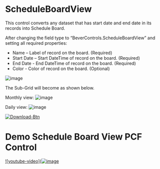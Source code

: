 # ScheduleBoardView

This control converts any dataset that has start date and end date in its records into Schedule Board.

After changing the field type to “BeverControls.ScheduleBoardView” and setting all required properties:

- Name – Label of record on the board. (Required)
- Start Date – Start DateTime of record on the board. (Required)
- End Date - End DateTime of record on the board. (Required)
- Color - Color of record on the board. (Optional)

![image](https://user-images.githubusercontent.com/61091700/222454624-a343922b-dcf7-42e3-8421-92928c12b0b4.png)

The Sub-Grid will become as shown below.

Monthly view:
![image](https://user-images.githubusercontent.com/61091700/222457753-d6a2816d-99e0-4fe1-937b-be2d393c5977.png)

Daily view:
![image](https://user-images.githubusercontent.com/61091700/222460195-0c0295c8-2265-44e9-a1a4-4e79a1b858ef.png)

[![Download-Btn](https://user-images.githubusercontent.com/90428984/196970215-5355b724-6ebc-4457-995b-d3f4ebb450cf.png)](https://marketplace.bevercrm.com/pcf-controls/ScheduleBoardView)

# Demo Schedule Board View PCF Control

[![youtube-video](![image](https://user-images.githubusercontent.com/61091700/223111294-4e15a254-bded-4352-bae5-4cf1f86cfc68.png)](https://www.youtube.com/watch?v=JrtwpTn3YC8)